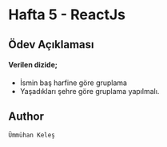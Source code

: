 # Hafta 5 - ReactJs
## Ödev Açıklaması 
#### Verilen dizide;
* İsmin baş harfine göre gruplama
* Yaşadıkları şehre göre gruplama yapılmalı.
## Author
```Ümmühan Keleş```

